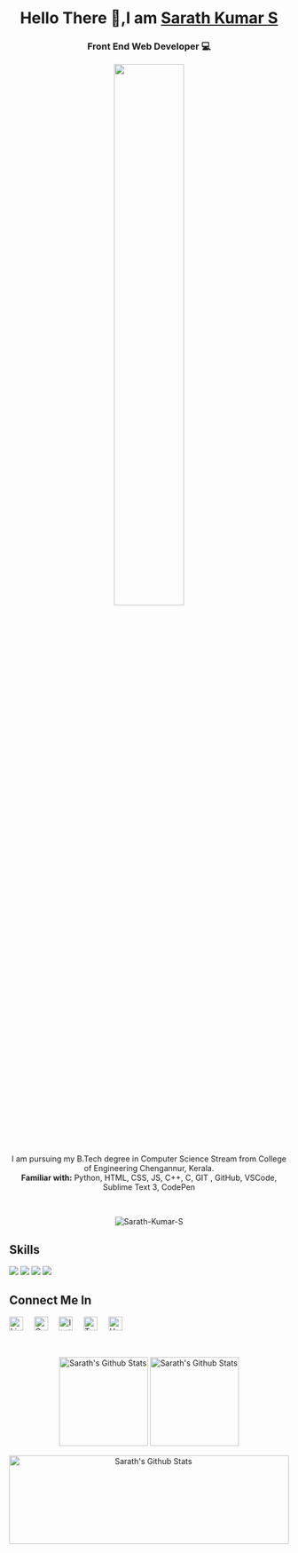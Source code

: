 <h1 align="center">Hello There 🤙,I am <a href="https://www.linkedin.com/in/sarathkumar1201/"> Sarath Kumar S </a> </h1>
<h3 align="center"> Front End Web Developer 💻 </h3>

<p align="center">
<a href="url"><img src="https://coderslink.com/wp-content/uploads/2019/11/frontend_image-scaled.png" width="50%" /></a>
</p>

<p align="center"> I am pursuing my B.Tech degree in Computer Science Stream from College of Engineering Chengannur, Kerala. <br />
  <b>Familiar with:</b> Python, HTML, CSS, JS, C++, C, GIT , GitHub, VSCode, Sublime Text 3, CodePen
</p> 

</br>

<p align="center"> <img src="https://komarev.com/ghpvc/?username=Sarath-Kumar-S&label=Profile%20views&color=0e75b6&style=flat" alt="Sarath-Kumar-S"> </p>

<div align="left">
  <h2> Skills </h2>
  <img src="https://img.shields.io/badge/html5%20-%23E34F26.svg?&style=for-the-badge&logo=html5&logoColor=white"/>
  <img src="https://img.shields.io/badge/css3%20-%231572B6.svg?&style=for-the-badge&logo=css3&logoColor=white"/>
  <img src="https://img.shields.io/badge/javascript%20-%23323330.svg?&style=for-the-badge&logo=javascript&logoColor=%23F7DF1E"/>
  <img src="https://img.shields.io/badge/python%20-%2314354C.svg?&style=for-the-badge&logo=python&logoColor=white"/> 
</div>


<h2>Connect Me In</h2>

<a href="https://www.linkedin.com/in/sarath-kumar-s-630a2b183/" target="_blank"><img alt="LinkedIn" src="https://content.linkedin.com/content/dam/me/business/en-us/amp/brand-site/v2/bg/LI-Bug.svg.original.svg" width="25" height = "25" /></a> &nbsp; &nbsp;
<a href="mailto:sarathkumar1201@gmail.com" target="_blank"><img alt="Gmail" src="https://lh3.googleusercontent.com/0rpHlrX8IG77awQMuUZpQ0zGWT7HRYtpncsuRnFo6V3c8Lh2hPjXnEuhDDd-OsLz1vua4ld2rlUYFAaBYk-rZCODmi2eJlwUEVsZgg" width="25" height="25"/></a> &nbsp; &nbsp;
<a href="https://www.instagram.com/sarath__kumar__s/" target="_blank"><img alt="Instagram"  src="https://facebookbrand.com/wp-content/uploads/2021/03/Instagram_AppIcon_Aug2017.png?w=300&h=300" width="25" height="25"/></a> &nbsp; &nbsp;
<a href="https://twitter.com/Sarath120101" target="_blank"><img alt="Twitter"  src="https://i.pinimg.com/564x/d5/5d/10/d55d108048e878155717bdd625de6217.jpg" width="25" height="25"/></a> &nbsp; &nbsp;
<a href="https://www.hackerrank.com/sarathkumar1201" target="_blank"><img alt="HackerRank" src="https://1.bp.blogspot.com/-ULT9oDhqr24/XJYCrttOEpI/AAAAAAAAJYE/inXHXlzblBI3SbcGpiUj4TMNj-E8uPlaQCK4BGAYYCw/s1600/logo%2Bhackerrank%2Bicon.png" width="25" height="25"/></a>
 
<br/>
 
<div>
	<p align="center">
	<img height="160" alt="Sarath's Github Stats" src="https://github-readme-stats.vercel.app/api?username=sarath-kumar-s&show_icons=true&hide_border=true&theme=dark&count_private=true" />
	<img height="160" alt="Sarath's Github Stats" src="https://github-readme-stats.vercel.app/api/top-langs/?username=sarath-kumar-s&hide=assembly&layout=compact&theme=dark"/>
	</p>  
	<p align="center">
	<img alt="Sarath's Github Stats" height="160" src="https://github-readme-streak-stats.herokuapp.com/?user=sarath-kumar-s&layout=compact&theme=radical" alt="sarath-kumar-s" width="100%">
	</p>
</div>
</div>

